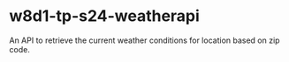 # w8d1-tp-s24-weatherapi
An API to retrieve the current weather conditions for location based on zip code.
